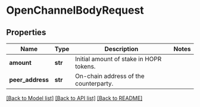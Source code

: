 # OpenChannelBodyRequest

## Properties
Name | Type | Description | Notes
------------ | ------------- | ------------- | -------------
**amount** | **str** | Initial amount of stake in HOPR tokens. | 
**peer_address** | **str** | On-chain address of the counterparty. | 

[[Back to Model list]](../README.md#documentation-for-models) [[Back to API list]](../README.md#documentation-for-api-endpoints) [[Back to README]](../README.md)

